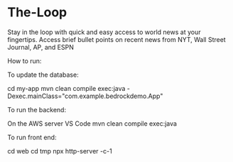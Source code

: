 # The-Loop
Stay in the loop with quick and easy access to world news at your fingertips.
Access brief bullet points on recent news from NYT, Wall Street Journal, AP, and ESPN




How to run: 

To update the database: 

cd my-app
mvn clean compile exec:java -Dexec.mainClass="com.example.bedrockdemo.App"

To run the backend:

On the AWS server VS Code
mvn clean compile exec:java

To run front end: 

cd web
cd tmp
npx http-server -c-1
